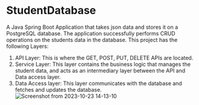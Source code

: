 # StudentDatabase

A Java Spring Boot Application that takes json data and stores it on a PostgreSQL database.
The application successfully performs CRUD operations on the students data in the database.
This project has the following Layers:
1. API Layer: This is where the GET, POST, PUT, DELETE APIs are located.
2. Service Layer: This layer contains the business logic that manages the student data, and acts as an intermediary layer between the API and Data access layer.
3. Data Access layer: This layer communicates with the database and fetches and updates the database.
![Screenshot from 2023-10-23 14-13-10](https://github.com/Tirthaj/StudentDatabase/assets/55919946/b2e8e946-0299-46ad-90f6-e7105353b199)

